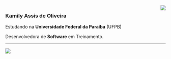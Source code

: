 <img align='right' src="https://github-readme-stats.vercel.app/api?username=Kamily-Assis&show_icons=true&title_color=CADDF2&text_color=fdf0d5&icon_color=CADDF2&bg_color=003049&cache_seconds=2300">

### **Kamily Assis de Oliveira**

<p>

Estudando na **Universidade Federal da Paraíba** (UFPB)<br/>

Desenvolvedora de **Software** em Treinamento.<br/>


</p>
<hr>
<a href="#" alt="Instagram">
  <img src="https://img.shields.io/badge/-Portf%C3%B3lio-CADDF2?style=flat-square&labelColor=003049&link=https://www.instagram.com/portfolio_assis/"/></a>
</p>  
